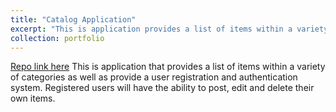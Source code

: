 ```yaml
---
title: "Catalog Application"
excerpt: "This is application provides a list of items within a variety of categories as well as provide a user registration and authentication system"
collection: portfolio
---
```


[Repo link here](https://github.com/kiranvm/ItemCatalog) 
This is application that provides a list of items within a variety of categories as well as provide a user registration and authentication system. Registered users will have the ability to post, edit and delete their own items.
